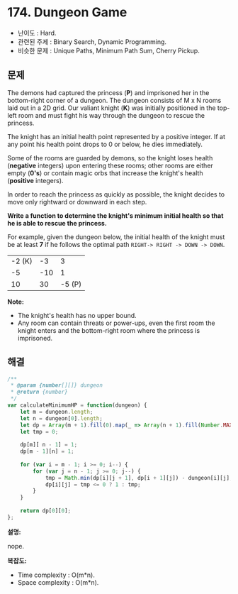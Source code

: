 # 174. Dungeon Game

- 난이도 : Hard.
- 관련된 주제 : Binary Search, Dynamic Programming.
- 비슷한 문제 : Unique Paths, Minimum Path Sum, Cherry Pickup.

## 문제

The demons had captured the princess (**P**) and imprisoned her in the bottom-right corner of a dungeon. The dungeon consists of M x N rooms laid out in a 2D grid. Our valiant knight (**K**) was initially positioned in the top-left room and must fight his way through the dungeon to rescue the princess.

The knight has an initial health point represented by a positive integer. If at any point his health point drops to 0 or below, he dies immediately.

Some of the rooms are guarded by demons, so the knight loses health (**negative** integers) upon entering these rooms; other rooms are either empty (**0's**) or contain magic orbs that increase the knight's health (**positive** integers).

In order to reach the princess as quickly as possible, the knight decides to move only rightward or downward in each step.

**Write a function to determine the knight's minimum initial health so that he is able to rescue the princess.**

For example, given the dungeon below, the initial health of the knight must be at least **7** if he follows the optimal path `RIGHT-> RIGHT -> DOWN -> DOWN`.

|        |      |        |
| ------ | ---- | ------ |
| -2 (K) | -3   | 3      |
| -5     | -10  | 1      |
| 10     | 30   | -5 (P) |

**Note:**

- The knight's health has no upper bound.
- Any room can contain threats or power-ups, even the first room the knight enters and the bottom-right room where the princess is imprisoned.

## 해결

```javascript
/**
 * @param {number[][]} dungeon
 * @return {number}
 */
var calculateMinimumHP = function(dungeon) {
    let m = dungeon.length;
    let n = dungeon[0].length;
    let dp = Array(m + 1).fill(0).map(_ => Array(n + 1).fill(Number.MAX_SAFE_INTEGER));
    let tmp = 0;
    
    dp[m][ n - 1] = 1;
    dp[m - 1][n] = 1;
    
    for (var i = m - 1; i >= 0; i--) {
        for (var j = n - 1; j >= 0; j--) {
            tmp = Math.min(dp[i][j + 1], dp[i + 1][j]) - dungeon[i][j];
            dp[i][j] = tmp <= 0 ? 1 : tmp;
        }
    }
    
    return dp[0][0];
};
```

**설명:**

nope.

**복잡도:**

- Time complexity : O(m*n).
- Space complexity : O(m*n).